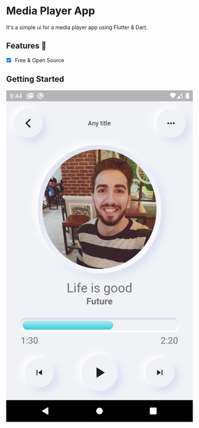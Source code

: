 # Media Player App

It's a simple ui for a media player app using Flutter & Dart.

## Features :dart:
* [x] Free & Open Source


## Getting Started

![](assets/images/screen.png)
